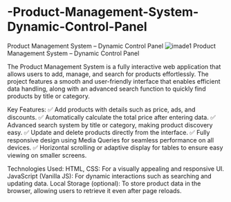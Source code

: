 # -Product-Management-System-Dynamic-Control-Panel
 Product Management System – Dynamic Control Panel
![imade1](https://github.com/user-attachments/assets/902372a6-af74-466e-bd9d-902c9fce0bd8)
Product Management System – Dynamic Control Panel

The Product Management System is a fully interactive web application that allows users to add, manage, and search for products effortlessly. The project features a smooth and user-friendly interface that enables efficient data handling, along with an advanced search function to quickly find products by title or category.

 Key Features:
✅ Add products with details such as price, ads, and discounts.
✅ Automatically calculate the total price after entering data.
✅ Advanced search system by title or category, making product discovery easy.
✅ Update and delete products directly from the interface.
✅ Fully responsive design using Media Queries for seamless performance on all devices.
✅ Horizontal scrolling or adaptive display for tables to ensure easy viewing on smaller screens.

Technologies Used:
HTML, CSS: For a visually appealing and responsive UI.
JavaScript (Vanilla JS): For dynamic interactions such as searching and updating data.
Local Storage (optional): To store product data in the browser, allowing users to retrieve it even after page reloads.
